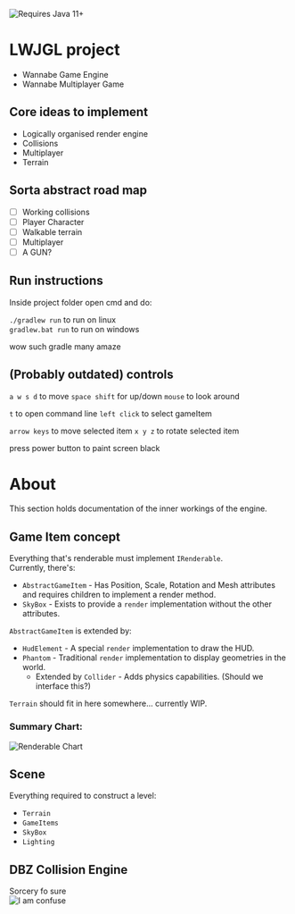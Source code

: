 ![Requires Java 11+](https://img.shields.io/badge/Java-11%2B-blue)
# LWJGL project
- Wannabe Game Engine
- Wannabe Multiplayer Game

## Core ideas to implement
- Logically organised render engine
- Collisions
- Multiplayer
- Terrain

## Sorta abstract road map

- [ ] Working collisions
- [ ] Player Character
- [ ] Walkable terrain
- [ ] Multiplayer
- [ ] A GUN?

## Run instructions

Inside project folder open cmd and do:

`./gradlew run` to run on linux  
`gradlew.bat run` to run on windows

wow such gradle many amaze

## (Probably outdated) controls
`a w s d` to move
`space shift` for up/down
`mouse` to look around

`t` to open command line
`left click` to select gameItem

`arrow keys` to move selected item
`x y z` to rotate selected item

press power button to paint screen black

# About
This section holds documentation of the inner workings of the engine.

## Game Item concept
Everything that's renderable must implement `IRenderable`.  
Currently, there's:
- `AbstractGameItem` - Has Position, Scale, Rotation and Mesh attributes and requires children to implement a render method.
- `SkyBox` - Exists to provide a `render` implementation without the other attributes.

`AbstractGameItem` is extended by:
- `HudElement` - A special `render` implementation to draw the HUD.
- `Phantom` - Traditional `render` implementation to display geometries in the world.
   - Extended by `Collider` - Adds physics capabilities. (Should we interface this?)
    
`Terrain` should fit in here somewhere... currently WIP.

### Summary Chart:  
![Renderable Chart](https://i.imgur.com/DyHGZi6.png)

## Scene
Everything required to construct a level:
- `Terrain`
- `GameItems`
- `SkyBox`
- `Lighting`

## DBZ Collision Engine
Sorcery fo sure  
![I am confuse](https://i.imgur.com/55r5cV1.png)